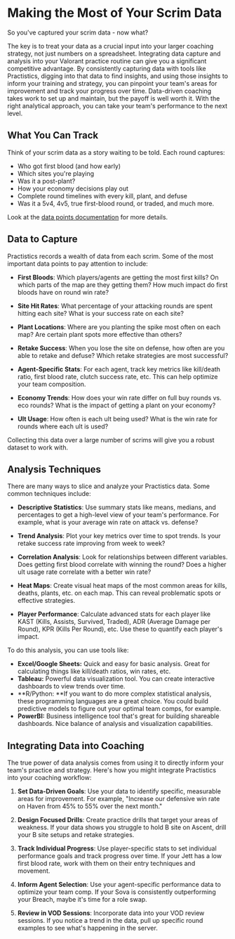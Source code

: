 # Making the Most of Your Scrim Data

So you've captured your scrim data - now what? 

The key is to treat your data as a crucial input into your larger coaching strategy, not just numbers on a spreadsheet. Integrating data capture and analysis into your Valorant practice routine can give you a significant competitive advantage. By consistently capturing data with tools like Practistics, digging into that data to find insights, and using those insights to inform your training and strategy, you can pinpoint your team's areas for improvement and track your progress over time. Data-driven coaching takes work to set up and maintain, but the payoff is well worth it. With the right analytical approach, you can take your team's performance to the next level.

## What You Can Track

Think of your scrim data as a story waiting to be told. Each round captures:
- Who got first blood (and how early)
- Which sites you're playing
- Was it a post-plant?
- How your economy decisions play out
- Complete round timelines with every kill, plant, and defuse
- Was it a 5v4, 4v5, true first-blood round, or traded, and much more.

Look at the [data points documentation](/DATA_STRUCTURE.md) for more details.

## Data to Capture

Practistics records a wealth of data from each scrim. Some of the most important data points to pay attention to include:

- **First Bloods**: Which players/agents are getting the most first kills? On which parts of the map are they getting them? How much impact do first bloods have on round win rate?

- **Site Hit Rates**: What percentage of your attacking rounds are spent hitting each site? What is your success rate on each site? 

- **Plant Locations**: Where are you planting the spike most often on each map? Are certain plant spots more effective than others?

- **Retake Success**: When you lose the site on defense, how often are you able to retake and defuse? Which retake strategies are most successful?

- **Agent-Specific Stats**: For each agent, track key metrics like kill/death ratio, first blood rate, clutch success rate, etc. This can help optimize your team composition.

- **Economy Trends**: How does your win rate differ on full buy rounds vs. eco rounds? What is the impact of getting a plant on your economy? 

- **Ult Usage**: How often is each ult being used? What is the win rate for rounds where each ult is used?

Collecting this data over a large number of scrims will give you a robust dataset to work with.

## Analysis Techniques

There are many ways to slice and analyze your Practistics data. Some common techniques include:

- **Descriptive Statistics**: Use summary stats like means, medians, and percentages to get a high-level view of your team's performance. For example, what is your average win rate on attack vs. defense?

- **Trend Analysis**: Plot your key metrics over time to spot trends. Is your retake success rate improving from week to week? 

- **Correlation Analysis**: Look for relationships between different variables. Does getting first blood correlate with winning the round? Does a higher ult usage rate correlate with a better win rate?

- **Heat Maps**: Create visual heat maps of the most common areas for kills, deaths, plants, etc. on each map. This can reveal problematic spots or effective strategies.

- **Player Performance**: Calculate advanced stats for each player like KAST (Kills, Assists, Survived, Traded), ADR (Average Damage per Round), KPR (Kills Per Round), etc. Use these to quantify each player's impact.

To do this analysis, you can use tools like:

- **Excel/Google Sheets:** Quick and easy for basic analysis. Great for calculating things like kill/death ratios, win rates, etc.
- **Tableau:** Powerful data visualization tool. You can create interactive dashboards to view trends over time.
- **R/Python: **If you want to do more complex statistical analysis, these programming languages are a great choice. You could build predictive models to figure out your optimal team comps, for example.
- **PowerBI:** Business intelligence tool that's great for building shareable dashboards. Nice balance of analysis and visualization capabilities.


## Integrating Data into Coaching

The true power of data analysis comes from using it to directly inform your team's practice and strategy. Here's how you might integrate Practistics into your coaching workflow:

1. **Set Data-Driven Goals**: Use your data to identify specific, measurable areas for improvement. For example, "Increase our defensive win rate on Haven from 45% to 55% over the next month." 

2. **Design Focused Drills**: Create practice drills that target your areas of weakness. If your data shows you struggle to hold B site on Ascent, drill your B site setups and retake strategies.

3. **Track Individual Progress**: Use player-specific stats to set individual performance goals and track progress over time. If your Jett has a low first blood rate, work with them on their entry techniques and movement.  

4. **Inform Agent Selection**: Use your agent-specific performance data to optimize your team comp. If your Sova is consistently outperforming your Breach, maybe it's time for a role swap.

5. **Review in VOD Sessions**: Incorporate data into your VOD review sessions. If you notice a trend in the data, pull up specific round examples to see what's happening in the server.

